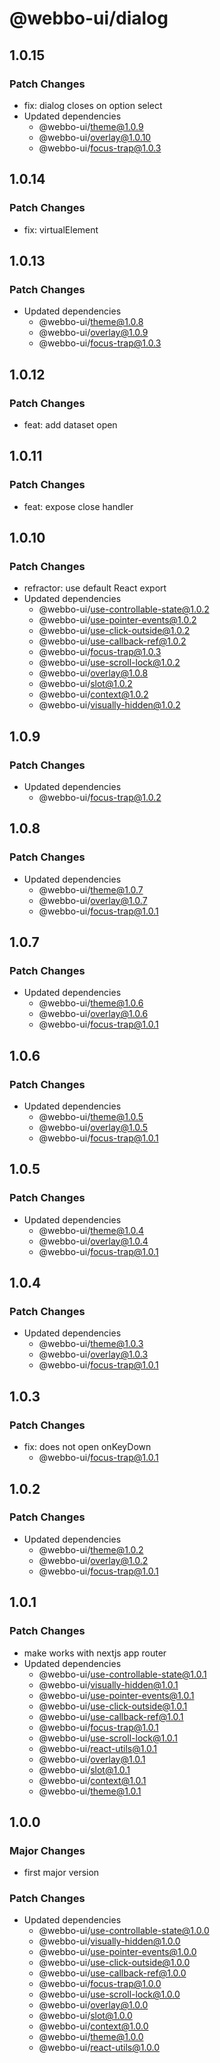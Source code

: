 # @webbo-ui/dialog

## 1.0.15

### Patch Changes

- fix: dialog closes on option select
- Updated dependencies
  - @webbo-ui/theme@1.0.9
  - @webbo-ui/overlay@1.0.10
  - @webbo-ui/focus-trap@1.0.3

## 1.0.14

### Patch Changes

- fix: virtualElement

## 1.0.13

### Patch Changes

- Updated dependencies
  - @webbo-ui/theme@1.0.8
  - @webbo-ui/overlay@1.0.9
  - @webbo-ui/focus-trap@1.0.3

## 1.0.12

### Patch Changes

- feat: add dataset open

## 1.0.11

### Patch Changes

- feat: expose close handler

## 1.0.10

### Patch Changes

- refractor: use default React export
- Updated dependencies
  - @webbo-ui/use-controllable-state@1.0.2
  - @webbo-ui/use-pointer-events@1.0.2
  - @webbo-ui/use-click-outside@1.0.2
  - @webbo-ui/use-callback-ref@1.0.2
  - @webbo-ui/focus-trap@1.0.3
  - @webbo-ui/use-scroll-lock@1.0.2
  - @webbo-ui/overlay@1.0.8
  - @webbo-ui/slot@1.0.2
  - @webbo-ui/context@1.0.2
  - @webbo-ui/visually-hidden@1.0.2

## 1.0.9

### Patch Changes

- Updated dependencies
  - @webbo-ui/focus-trap@1.0.2

## 1.0.8

### Patch Changes

- Updated dependencies
  - @webbo-ui/theme@1.0.7
  - @webbo-ui/overlay@1.0.7
  - @webbo-ui/focus-trap@1.0.1

## 1.0.7

### Patch Changes

- Updated dependencies
  - @webbo-ui/theme@1.0.6
  - @webbo-ui/overlay@1.0.6
  - @webbo-ui/focus-trap@1.0.1

## 1.0.6

### Patch Changes

- Updated dependencies
  - @webbo-ui/theme@1.0.5
  - @webbo-ui/overlay@1.0.5
  - @webbo-ui/focus-trap@1.0.1

## 1.0.5

### Patch Changes

- Updated dependencies
  - @webbo-ui/theme@1.0.4
  - @webbo-ui/overlay@1.0.4
  - @webbo-ui/focus-trap@1.0.1

## 1.0.4

### Patch Changes

- Updated dependencies
  - @webbo-ui/theme@1.0.3
  - @webbo-ui/overlay@1.0.3
  - @webbo-ui/focus-trap@1.0.1

## 1.0.3

### Patch Changes

- fix: does not open onKeyDown
  - @webbo-ui/focus-trap@1.0.1

## 1.0.2

### Patch Changes

- Updated dependencies
  - @webbo-ui/theme@1.0.2
  - @webbo-ui/overlay@1.0.2
  - @webbo-ui/focus-trap@1.0.1

## 1.0.1

### Patch Changes

- make works with nextjs app router
- Updated dependencies
  - @webbo-ui/use-controllable-state@1.0.1
  - @webbo-ui/visually-hidden@1.0.1
  - @webbo-ui/use-pointer-events@1.0.1
  - @webbo-ui/use-click-outside@1.0.1
  - @webbo-ui/use-callback-ref@1.0.1
  - @webbo-ui/focus-trap@1.0.1
  - @webbo-ui/use-scroll-lock@1.0.1
  - @webbo-ui/react-utils@1.0.1
  - @webbo-ui/overlay@1.0.1
  - @webbo-ui/slot@1.0.1
  - @webbo-ui/context@1.0.1
  - @webbo-ui/theme@1.0.1

## 1.0.0

### Major Changes

- first major version

### Patch Changes

- Updated dependencies
  - @webbo-ui/use-controllable-state@1.0.0
  - @webbo-ui/visually-hidden@1.0.0
  - @webbo-ui/use-pointer-events@1.0.0
  - @webbo-ui/use-click-outside@1.0.0
  - @webbo-ui/use-callback-ref@1.0.0
  - @webbo-ui/focus-trap@1.0.0
  - @webbo-ui/use-scroll-lock@1.0.0
  - @webbo-ui/overlay@1.0.0
  - @webbo-ui/slot@1.0.0
  - @webbo-ui/context@1.0.0
  - @webbo-ui/theme@1.0.0
  - @webbo-ui/react-utils@1.0.0
